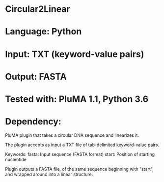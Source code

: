 # Circular2Linear
# Language: Python
# Input: TXT (keyword-value pairs)
# Output: FASTA
# Tested with: PluMA 1.1, Python 3.6
# Dependency:

PluMA plugin that takes a circular DNA sequence and linearizes it.

The plugin accepts as input a TXT file of tab-delimited keyword-value pairs.

Keywords:
fasta: Input sequence (FASTA format)
start: Position of starting nucleotide

Plugin outputs a FASTA file, of the same sequence beginning with "start", and wrapped around into a linear structure.

